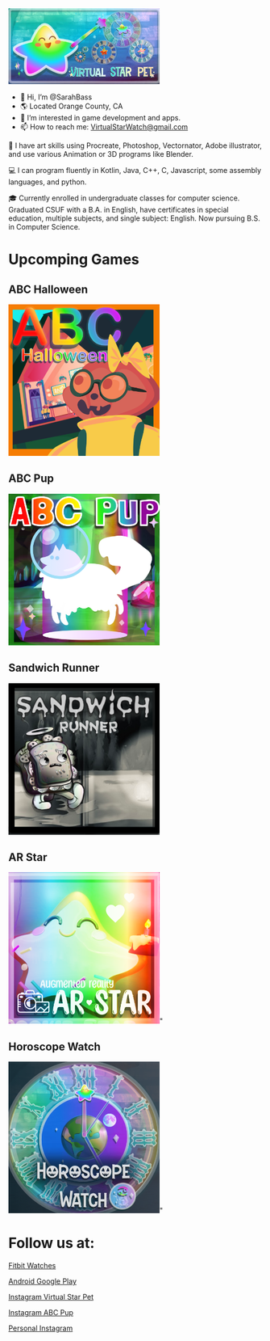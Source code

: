 
<img src="https://github.com/SarahBass/Android-PlayStore-Icons/blob/main/Virtual%20Star%20Watch%20Icon.png" width="300" height="150">


- 👋 Hi, I’m @SarahBass
- 🌎 Located Orange County, CA 
- 👀 I’m interested in game development and apps. 
- 📫 How to reach me: VirtualStarWatch@gmail.com


🎨 I have art skills using Procreate, Photoshop, 
Vectornator, Adobe illustrator, and use various
Animation or 3D programs like Blender.

💻 I can program fluently in Kotlin, Java, C++, C,
Javascript, some assembly languages, and python. 

🎓 Currently enrolled in undergraduate classes
 for computer science. Graduated CSUF with a B.A.
in English, have certificates in special education,
multiple subjects, and single subject: English. Now
pursuing B.S. in Computer Science. 

# Upcomping Games

## ABC Halloween

<img src="https://github.com/SarahBass/Android-PlayStore-Icons/blob/main/ABC%20Halloween.png" width="300" height="300">

## ABC Pup

<img src="https://github.com/SarahBass/Android-PlayStore-Icons/blob/main/ABC%20PUP.png" width="300" height="300">

## Sandwich Runner

<img src="https://github.com/SarahBass/Android-PlayStore-Icons/blob/main/SandwichRunner.png" width="300" height="300">

## AR Star

<img src="https://github.com/SarahBass/Android-PlayStore-Icons/blob/main/AR%20Star.png" width="300" height="300">" 

## Horoscope Watch

<img src="https://github.com/SarahBass/Android-PlayStore-Icons/blob/main/HoroscopeWatch.png" width="300" height="300">" 


# Follow us at:

[Fitbit Watches](https://gallery.fitbit.com/developer/850971bc-7265-471f-81f9-608d179f4ddd)

[Android Google Play](https://play.google.com/store/apps/dev?id=8905289373249083173) 

[Instagram Virtual Star Pet](https://www.instagram.com/virtualpetstar/?hl=en)

[Instagram ABC Pup](https://www.instagram.com/puppyvector/?hl=en)

[Personal Instagram](https://www.instagram.com/koonchki/?hl=en)



